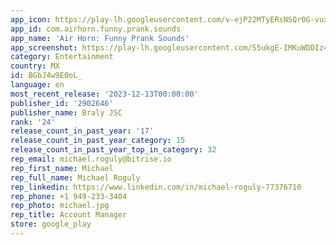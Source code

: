 ```yaml
---
app_icon: https://play-lh.googleusercontent.com/v-ejP22MTyERsNSQr0G-vuxVb4tZKRSKIgDtAWLW5LqECpSyu9hMKfwCsn4viGgGmyw
app_id: com.airhorn.funny.prank.sounds
app_name: 'Air Horn: Funny Prank Sounds'
app_screenshot: https://play-lh.googleusercontent.com/S5ukgE-IMKuWDDIz4P-i0j61hzzjtFNCKt8EoRDeYDehbPNf1-suNJl4y39p5O8gmPDx
category: Entertainment
country: MX
id: BGbJ4w9E0oL_
language: en
most_recent_release: '2023-12-13T00:00:00'
publisher_id: '2902646'
publisher_name: Braly JSC
rank: '24'
release_count_in_past_year: '17'
release_count_in_past_year_category: 15
release_count_in_past_year_top_in_category: 32
rep_email: michael.roguly@bitrise.io
rep_first_name: Michael
rep_full_name: Michael Roguly
rep_linkedin: https://www.linkedin.com/in/michael-roguly-77376710
rep_phone: +1 949-233-3404
rep_photo: michael.jpg
rep_title: Account Manager
store: google_play
---
```

